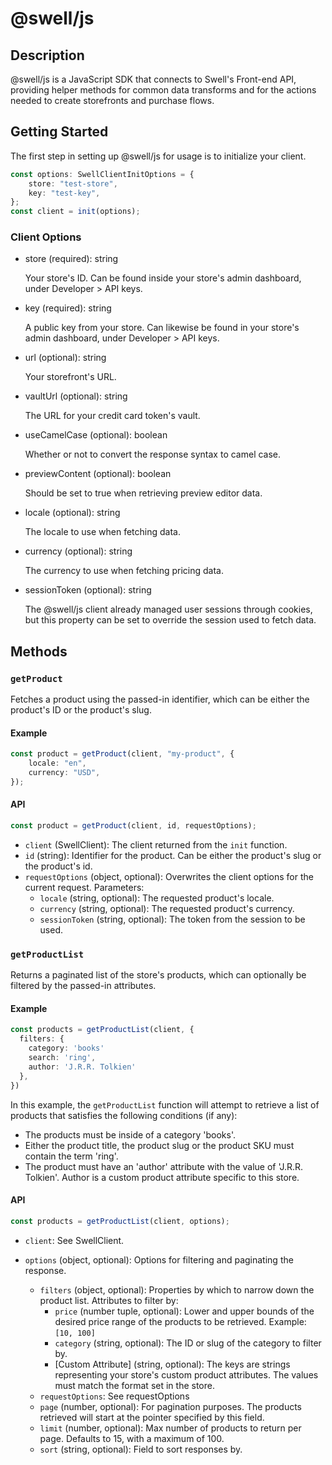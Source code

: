 # @swell/js

## Description

@swell/js is a JavaScript SDK that connects to Swell's Front-end API, providing helper methods for common data transforms and for the actions needed to create storefronts and purchase flows.

## Getting Started

The first step in setting up @swell/js for usage is to initialize your client.

```typescript
const options: SwellClientInitOptions = {
	store: "test-store",
	key: "test-key",
};
const client = init(options);
```

### Client Options

- store (required): string

  Your store's ID. Can be found inside your store's admin dashboard, under Developer > API keys.

- key (required): string

  A public key from your store. Can likewise be found in your store's admin dashboard, under Developer > API keys.

- url (optional): string

  Your storefront's URL.

- vaultUrl (optional): string

  The URL for your credit card token's vault.

- useCamelCase (optional): boolean

  Whether or not to convert the response syntax to camel case.

- previewContent (optional): boolean

  Should be set to true when retrieving preview editor data.

- locale (optional): string

  The locale to use when fetching data.

- currency (optional): string

  The currency to use when fetching pricing data.

- sessionToken (optional): string

  The @swell/js client already managed user sessions through cookies, but this property can be set to override the session used to fetch data.

## Methods

### `getProduct`

Fetches a product using the passed-in identifier, which can be either the product's ID or the product's slug.

#### Example

```typescript
const product = getProduct(client, "my-product", {
	locale: "en",
	currency: "USD",
});
```

#### API

```typescript
const product = getProduct(client, id, requestOptions);
```

- `client` (SwellClient): The client returned from the `init` function.
- `id` (string): Identifier for the product. Can be either the product's slug or the product's id.
- `requestOptions` (object, optional): Overwrites the client options for the current request. Parameters:
  - `locale` (string, optional): The requested product's locale.
  - `currency` (string, optional): The requested product's currency.
  - `sessionToken` (string, optional): The token from the session to be used.

### `getProductList`

Returns a paginated list of the store's products, which can optionally be filtered by the passed-in attributes.

#### Example

```typescript
const products = getProductList(client, {
  filters: {
    category: 'books'
    search: 'ring',
    author: 'J.R.R. Tolkien'
  },
})
```

In this example, the `getProductList` function will attempt to retrieve a list of products that satisfies the following conditions (if any):

- The products must be inside of a category 'books'.
- Either the product title, the product slug or the product SKU must contain the term 'ring'.
- The product must have an 'author' attribute with the value of 'J.R.R. Tolkien'. Author is a custom product attribute specific to this store.

#### API

```typescript
const products = getProductList(client, options);
```

- `client`: See SwellClient.
- `options` (object, optional): Options for filtering and paginating the response.

  - `filters` (object, optional): Properties by which to narrow down the product list. Attributes to filter by:
    - `price` (number tuple, optional): Lower and upper bounds of the desired price range of the products to be retrieved. Example: `[10, 100]`
    - `category` (string, optional): The ID or slug of the category to filter by.
    - [Custom Attribute] (string, optional): The keys are strings representing your store's custom product attributes. The values must match the format set in the store.
  - `requestOptions`: See requestOptions
  - `page` (number, optional): For pagination purposes. The products retrieved will start at the pointer specified by this field.
  - `limit` (number, optional): Max number of products to return per page. Defaults to 15, with a maximum of 100.
  - `sort` (string, optional): Field to sort responses by.

